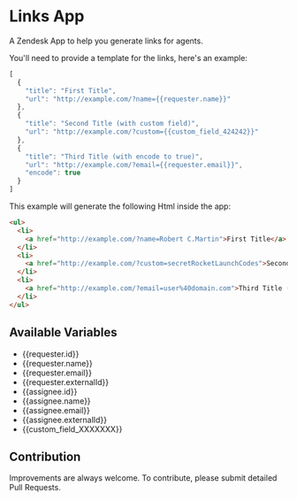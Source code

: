 Links App
=========

A Zendesk App to help you generate links for agents.

You'll need to provide a template for the links, here's an example:
```javascript
[
  {
    "title": "First Title",
    "url": "http://example.com/?name={{requester.name}}"
  },
  {
    "title": "Second Title (with custom field)",
    "url": "http://example.com/?custom={{custom_field_424242}}"
  },
  {
    "title": "Third Title (with encode to true)",
    "url": "http://example.com/?email={{requester.email}}",
    "encode": true
  }
]
```
This example will generate the following Html inside the app:
```html
<ul>
  <li>
    <a href="http://example.com/?name=Robert C.Martin">First Title</a>
  </li>
  <li>
    <a href="http://example.com/?custom=secretRocketLaunchCodes">Second Title (with custom field)</a>
  </li>
  <li>
    <a href="http://example.com/?email=user%40domain.com">Third Title (with encode to true)</a>
  </li>
</ul>
```


## Available Variables
* {{requester.id}}
* {{requester.name}}
* {{requester.email}}
* {{requester.externalId}}
* {{assignee.id}}
* {{assignee.name}}
* {{assignee.email}}
* {{assignee.externalId}}
* {{custom_field_XXXXXXX}}

## Contribution

Improvements are always welcome. To contribute, please submit detailed Pull Requests.
